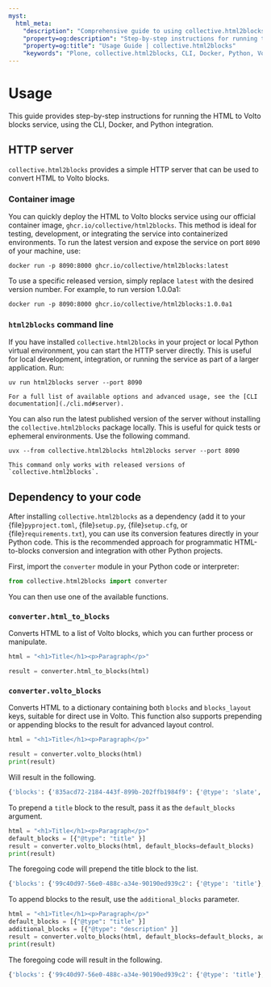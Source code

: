 ```yaml
---
myst:
  html_meta:
    "description": "Comprehensive guide to using collective.html2blocks: run the HTTP server, use the container image, and integrate as a Python dependency."
    "property=og:description": "Step-by-step instructions for running the HTML to Volto blocks service, using the CLI, Docker, and Python integration."
    "property=og:title": "Usage Guide | collective.html2blocks"
    "keywords": "Plone, collective.html2blocks, CLI, Docker, Python, Volto, blocks, converter, API, guide, usage"
---
```


# Usage

This guide provides step-by-step instructions for running the HTML to Volto blocks service, using the CLI, Docker, and Python integration.


## HTTP server

`collective.html2blocks` provides a simple HTTP server that can be used to convert HTML to Volto blocks.


### Container image

You can quickly deploy the HTML to Volto blocks service using our official container image, `ghcr.io/collective/html2blocks`. This method is ideal for testing, development, or integrating the service into containerized environments. To run the latest version and expose the service on port `8090` of your machine, use:

```shell
docker run -p 8090:8000 ghcr.io/collective/html2blocks:latest
```

To use a specific released version, simply replace `latest` with the desired version number. For example, to run version 1.0.0a1:

```shell
docker run -p 8090:8000 ghcr.io/collective/html2blocks:1.0.0a1
```


### `html2blocks` command line

If you have installed `collective.html2blocks` in your project or local Python virtual environment, you can start the HTTP server directly. This is useful for local development, integration, or running the service as part of a larger application. Run:

```shell
uv run html2blocks server --port 8090
```

```{note}
For a full list of available options and advanced usage, see the [CLI documentation](./cli.md#server).
```


You can also run the latest published version of the server without installing the `collective.html2blocks` package locally. This is useful for quick tests or ephemeral environments.
Use the following command.

```shell
uvx --from collective.html2blocks html2blocks server --port 8090
```

```{note}
This command only works with released versions of `collective.html2blocks`.
```


## Dependency to your code

After installing `collective.html2blocks` as a dependency (add it to your {file}`pyproject.toml`, {file}`setup.py`, {file}`setup.cfg`, or {file}`requirements.txt`), you can use its conversion features directly in your Python code. This is the recommended approach for programmatic HTML-to-blocks conversion and integration with other Python projects.

First, import the `converter` module in your Python code or interpreter:

```python
from collective.html2blocks import converter
```

You can then use one of the available functions.

### `converter.html_to_blocks`

Converts HTML to a list of Volto blocks, which you can further process or manipulate.

```python
html = "<h1>Title</h1><p>Paragraph</p>"

result = converter.html_to_blocks(html)
```


### `converter.volto_blocks`

Converts HTML to a dictionary containing both `blocks` and `blocks_layout` keys, suitable for direct use in Volto.
This function also supports prepending or appending blocks to the result for advanced layout control.

```python
html = "<h1>Title</h1><p>Paragraph</p>"

result = converter.volto_blocks(html)
print(result)
```

Will result in the following.

```python
{'blocks': {'835acd72-2184-443f-899b-202ffb1984f9': {'@type': 'slate', 'plaintext': 'Title', 'value': [{'type': 'h1', 'children': [{'text': 'Title'}]}]}, 'b91949ab-b85d-4615-9327-3e7a1084fc51': {'@type': 'slate', 'plaintext': 'Paragraph', 'value': [{'type': 'p', 'children': [{'text': 'Paragraph'}]}]}}, 'blocks_layout': {'items': ['835acd72-2184-443f-899b-202ffb1984f9', 'b91949ab-b85d-4615-9327-3e7a1084fc51']}}
```

To prepend a `title` block to the result, pass it as the `default_blocks` argument.

```python
html = "<h1>Title</h1><p>Paragraph</p>"
default_blocks = [{"@type": "title" }]
result = converter.volto_blocks(html, default_blocks=default_blocks)
print(result)
```

The foregoing code will prepend the title block to the list.

```python
{'blocks': {'99c40d97-56e0-488c-a34e-90190ed939c2': {'@type': 'title'}, '835acd72-2184-443f-899b-202ffb1984f9': {'@type': 'slate', 'plaintext': 'Title', 'value': [{'type': 'h1', 'children': [{'text': 'Title'}]}]}, 'b91949ab-b85d-4615-9327-3e7a1084fc51': {'@type': 'slate', 'plaintext': 'Paragraph', 'value': [{'type': 'p', 'children': [{'text': 'Paragraph'}]}]}}, 'blocks_layout': {'items': ['99c40d97-56e0-488c-a34e-90190ed939c2', '835acd72-2184-443f-899b-202ffb1984f9', 'b91949ab-b85d-4615-9327-3e7a1084fc51']}}
```

To append blocks to the result, use the `additional_blocks` parameter.

```python
html = "<h1>Title</h1><p>Paragraph</p>"
default_blocks = [{"@type": "title" }]
additional_blocks = [{"@type": "description" }]
result = converter.volto_blocks(html, default_blocks=default_blocks, additional_blocks)
print(result)
```

The foregoing code will result in the following.

```python
{'blocks': {'99c40d97-56e0-488c-a34e-90190ed939c2': {'@type': 'title'}, '835acd72-2184-443f-899b-202ffb1984f9': {'@type': 'slate', 'plaintext': 'Title', 'value': [{'type': 'h1', 'children': [{'text': 'Title'}]}]}, 'b91949ab-b85d-4615-9327-3e7a1084fc51': {'@type': 'slate', 'plaintext': 'Paragraph', 'value': [{'type': 'p', 'children': [{'text': 'Paragraph'}]}]}, 'd34b4273-d288-46c3-bd19-f3e7caea3c93': {'@type': 'title'}}, 'blocks_layout': {'items': ['99c40d97-56e0-488c-a34e-90190ed939c2', '835acd72-2184-443f-899b-202ffb1984f9', 'b91949ab-b85d-4615-9327-3e7a1084fc51', 'd34b4273-d288-46c3-bd19-f3e7caea3c93']}}
```
